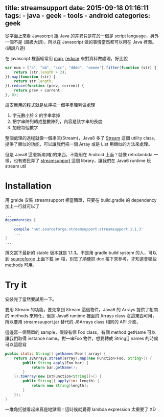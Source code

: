 title: streamsupport
date: 2015-09-18 01:16:11
tags:
    - java
    - geek
    - tools
    - android
categories: geek
---

從字面上來看 Javascrpit 跟 Java 的差異只是在於一個是 script language，另外一個不是 (超級大誤)，所以在 Javascript 做的事情當然都可以用在 Java 裡面。(胡說八道)

在 javascript 裡面經常用 [map](https://developer.mozilla.org/en-US/docs/Web/JavaScript/Reference/Global_Objects/Array/map), [reduce](https://developer.mozilla.org/en-US/docs/Web/JavaScript/Reference/Global_Objects/Array/reduce) 來對資料做處理，好比說

```javascript
var num = ["a", "bb", "ccc", "dddd", "eeeee"].filter(function (str) {
    return (str.length > 2);
}).map(function (str) {
    return str.length;
}).reduce(function (prev, current) {
    return prev + current;
}, 0);
```

這支無用的程式就是依序把一個字串陣列做處理

1. 字元數小於 2 的字串拿掉
1. 把字串陣列轉成整數陣列，內容是該字串的長度
1. 加總每個數字

整個處理的過程就像一個串流(Stream)，Java8 多了 [Stream](https://docs.oracle.com/javase/8/docs/api/java/util/stream/Stream.html) 這個 utility class，提供了類似的功能，可以讓我們把一個 Array 或是 List 用類似的方法來處理。

但是 Java8 這麼新潮(唔)的東西，不能用在 Android 上面？就像 retrolambda 一樣，也有鄉民弄了 [streamsupport](http://sourceforge.net/projects/streamsupport/) 這個 library，讓我們在 Java6 runtime 玩 stream util

<!-- more -->

# Installation

用 gralde 安裝 streamsupport 相當簡單，只要在 build.gradle 的 dependency 加上一行就可以了

```groovy
...
dependencies {
    ...
    compile 'net.sourceforge.streamsupport:streamsupport:1.1.3'
    ...
}
...
```

撰文當下最新的 stable 版本就是 1.1.3。不是用 gradle build system 的人，可以到 [sourceforge](http://sourceforge.net/projects/streamsupport/files/1.3.1-stable/) 上面下載 jar 檔，別忘了順便抓 doc 檔下來參考，才知道會哪些 methods 可用。

# Try it

安裝完了當然要試用一下。

要用 Stream 的功能，要先拿到 Stream 這個物件，Java8 的 Arrays 提供了相關的 methods 來轉化，但是 Java6 runtime 裡面的 Arrays class 沒這東西可用，所以要用 streamsuuport.jar 替代的 J8Arrays class 相同的 API 介面。

這邊寫一個簡單的 sample，假設有個 Foo class，有個 method getName 可以讓我們取得 instance name。對一串Foo 物件，想要轉成 String[] names 的時候可以這麼寫

```java
public static String[] getNames(Foo[] array) {
    return J8Arrays.stream(array).map(new Function<Foo, String>() {
        public String apply(Foo bar) {
            return bar.getName();
        }
    }).toArray(new IntFunction<String[]>() {
        public String[] apply(int length) {
            return new String[length];
        }
    });
}
```

一堆角括號看起來真是地獄啊！這時候就覺得 lambda expression 太重要了 XD

